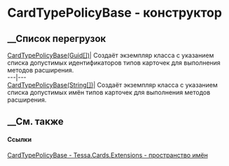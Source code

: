 # CardTypePolicyBase - конструктор
##  __Список перегрузок
[CardTypePolicyBase(Guid[])](M_Tessa_Cards_Extensions_CardTypePolicyBase__ctor.htm)|
Создаёт экземпляр класса с указанием списка допустимых идентификаторов типов
карточек для выполнения методов расширения.  
---|---  
[CardTypePolicyBase(String[])](M_Tessa_Cards_Extensions_CardTypePolicyBase__ctor_1.htm)|
Создаёт экземпляр класса с указанием списка допустимых имён типов карточек для
выполнения методов расширения.  
## __См. также
#### Ссылки
[CardTypePolicyBase - ](T_Tessa_Cards_Extensions_CardTypePolicyBase.htm)
[Tessa.Cards.Extensions - пространство имён](N_Tessa_Cards_Extensions.htm)
